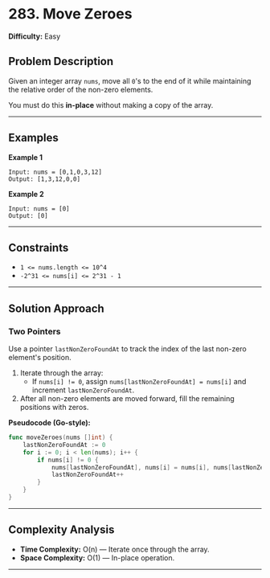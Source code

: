 # 283. Move Zeroes

**Difficulty:** Easy

## Problem Description

Given an integer array `nums`, move all `0`'s to the end of it while maintaining the relative order of the non-zero elements.

You must do this **in-place** without making a copy of the array.

---

## Examples

**Example 1**
```
Input: nums = [0,1,0,3,12]
Output: [1,3,12,0,0]
```

**Example 2**
```
Input: nums = [0]
Output: [0]
```

---

## Constraints

- `1 <= nums.length <= 10^4`
- `-2^31 <= nums[i] <= 2^31 - 1`

---

## Solution Approach

### Two Pointers

Use a pointer `lastNonZeroFoundAt` to track the index of the last non-zero element's position.

1. Iterate through the array:
   - If `nums[i] != 0`, assign `nums[lastNonZeroFoundAt] = nums[i]` and increment `lastNonZeroFoundAt`.
2. After all non-zero elements are moved forward, fill the remaining positions with zeros.

**Pseudocode (Go-style):**
```go
func moveZeroes(nums []int) {
    lastNonZeroFoundAt := 0
    for i := 0; i < len(nums); i++ {
        if nums[i] != 0 {
            nums[lastNonZeroFoundAt], nums[i] = nums[i], nums[lastNonZeroFoundAt]
            lastNonZeroFoundAt++
        }
    }
}
```

---

## Complexity Analysis

- **Time Complexity:** O(n) — Iterate once through the array.
- **Space Complexity:** O(1) — In-place operation.

---
